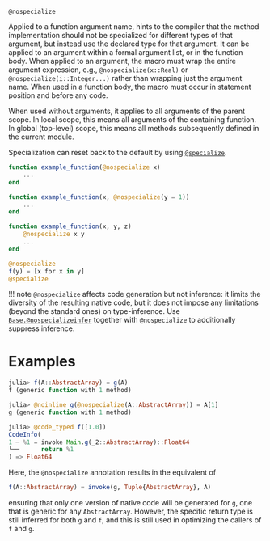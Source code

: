 ```
@nospecialize
```

Applied to a function argument name, hints to the compiler that the method implementation should not be specialized for different types of that argument, but instead use the declared type for that argument. It can be applied to an argument within a formal argument list, or in the function body. When applied to an argument, the macro must wrap the entire argument expression, e.g., `@nospecialize(x::Real)` or `@nospecialize(i::Integer...)` rather than wrapping just the argument name. When used in a function body, the macro must occur in statement position and before any code.

When used without arguments, it applies to all arguments of the parent scope. In local scope, this means all arguments of the containing function. In global (top-level) scope, this means all methods subsequently defined in the current module.

Specialization can reset back to the default by using [`@specialize`](@ref).

```julia
function example_function(@nospecialize x)
    ...
end

function example_function(x, @nospecialize(y = 1))
    ...
end

function example_function(x, y, z)
    @nospecialize x y
    ...
end

@nospecialize
f(y) = [x for x in y]
@specialize
```

!!! note
    `@nospecialize` affects code generation but not inference: it limits the diversity of the resulting native code, but it does not impose any limitations (beyond the standard ones) on type-inference. Use [`Base.@nospecializeinfer`](@ref) together with `@nospecialize` to additionally suppress inference.


# Examples

```julia
julia> f(A::AbstractArray) = g(A)
f (generic function with 1 method)

julia> @noinline g(@nospecialize(A::AbstractArray)) = A[1]
g (generic function with 1 method)

julia> @code_typed f([1.0])
CodeInfo(
1 ─ %1 = invoke Main.g(_2::AbstractArray)::Float64
└──      return %1
) => Float64
```

Here, the `@nospecialize` annotation results in the equivalent of

```julia
f(A::AbstractArray) = invoke(g, Tuple{AbstractArray}, A)
```

ensuring that only one version of native code will be generated for `g`, one that is generic for any `AbstractArray`. However, the specific return type is still inferred for both `g` and `f`, and this is still used in optimizing the callers of `f` and `g`.
